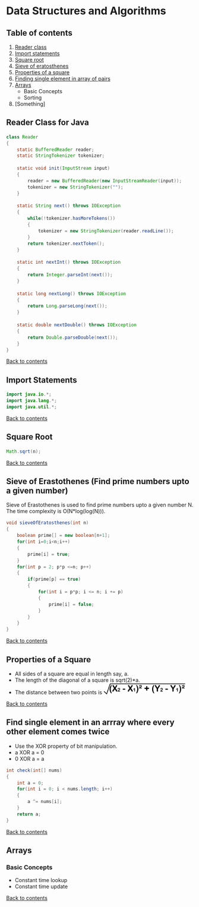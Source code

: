 # Data Structures and Algorithms

<a name="Contents"></a>
## Table of contents
1. [Reader class](#ReaderClass)
2. [Import statements](#Imports)
3. [Square root](#SquareRoot)
4. [Sieve of eratosthenes](#SieveOfErast)
5. [Properties of a square](#CheckIfSquare)
6. [Finding single element in array of pairs](#FindSingle)
7. [Arrays](#Arrays)
    - Basic Concepts
    - Sorting
8. [Something]

<a name="ReaderClass"></a>
## Reader Class for Java
```java
class Reader
{
    static BufferedReader reader;
    static StringTokenizer tokenizer;
    
    static void init(InputStream input)
    {
        reader = new BufferedReader(new InputStreamReader(input));
        tokenizer = new StringTokenizer("");
    }
    
    static String next() throws IOException
    {
        while(!tokenizer.hasMoreTokens())
        {
            tokenizer = new StringTokenizer(reader.readLine());
        }
        return tokenizer.nextToken();
    }
    
    static int nextInt() throws IOException
    {
        return Integer.parseInt(next());
    }
    
    static long nextLong() throws IOException
    {
        return Long.parseLong(next());
    }
    
    static double nextDouble() throws IOException
    {
        return Double.parseDouble(next());
    }
}
```
<a href="#Contents">Back to contents</a>

<a name="Imports"></a>
## Import Statements
```java
import java.io.*;
import java.lang.*;
import java.util.*;
```
<a href="#Contents">Back to contents</a>

<a name="SquareRoot"></a>
## Square Root
```java
Math.sqrt(n);
```
<a href="#Contents">Back to contents</a>

<a name="SieveOfErast"></a>
## Sieve of Erastothenes (Find prime numbers upto a given number)
Sieve of Erastothenes is used to find prime numbers upto a given number N. The time complexity is O(N*log(log(N))).
```java
void sieveOfEratosthenes(int n)
{
    boolean prime[] = new boolean[n+1];
    for(int i=0;i<n;i++) 
    {
        prime[i] = true;
    }
    for(int p = 2; p*p <=n; p++) 
    {
        if(prime[p] == true) 
        {
            for(int i = p*p; i <= n; i += p) 
            {
                prime[i] = false; 
            } 
        }
    }
}
```
<a href="#Contents">Back to contents</a>

<a name="CheckIfSquare"></a>
## Properties of a Square
- All sides of a square are equal in length say, a.
- The length of the diagonal of a square is sqrt(2)*a.
- The distance between two points is <img src="images/DistanceBetweenPoints.png" height="30">

<a href="#Contents">Back to contents</a>

<a name="FindSingle"></a>
## Find single element in an arrray where every other element comes twice
- Use the XOR property of bit manipulation.
- a XOR a = 0
- 0 XOR a = a
```java
int check(int[] nums)
{
    int a = 0;
    for(int i = 0; i < nums.length; i++)
    {
        a ^= nums[i];
    }
    return a;
}
```
<a href="#Contents">Back to contents</a>

<a name="Arrays"></a>
## Arrays
### Basic Concepts
- Constant time lookup
- Constant time update

<a href="#Contents">Back to contents</a>
